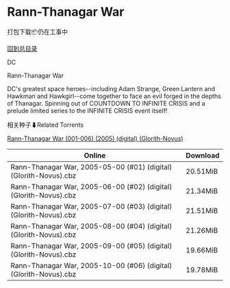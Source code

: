 # Rann-Thanagar War

打包下载📦仍在工事中

[回到总目录](/Catalogs.md)

DC

Rann-Thanagar War

DC's greatest space heroes--including Adam Strange, Green Lantern and Hawkman and Hawkgirl--come together to face an evil forged in the depths of Thanagar. Spinning out of COUNTDOWN TO INFINITE CRISIS and a prelude limited series to the INFINITE CRISIS event itself! 





相关种子⬇Related Torrents

[Rann-Thanagar War (001-006) (2005) (digital) (Glorith-Novus)](https://github.com/alicewish/markdown/blob/master/torrent/Rann-Thanagar-War--001-006---2005---digital---Glorith-Novus.md)

Online | Download
--- | ---
Rann-Thanagar War, 2005-05-00 (#01) (digital) (Glorith-Novus).cbz | 20.51MiB
Rann-Thanagar War, 2005-06-00 (#02) (digital) (Glorith-Novus).cbz | 21.34MiB
Rann-Thanagar War, 2005-07-00 (#03) (digital) (Glorith-Novus).cbz | 21.51MiB
Rann-Thanagar War, 2005-08-00 (#04) (digital) (Glorith-Novus).cbz | 21.26MiB
Rann-Thanagar War, 2005-09-00 (#05) (digital) (Glorith-Novus).cbz | 19.66MiB
Rann-Thanagar War, 2005-10-00 (#06) (digital) (Glorith-Novus).cbz | 19.78MiB